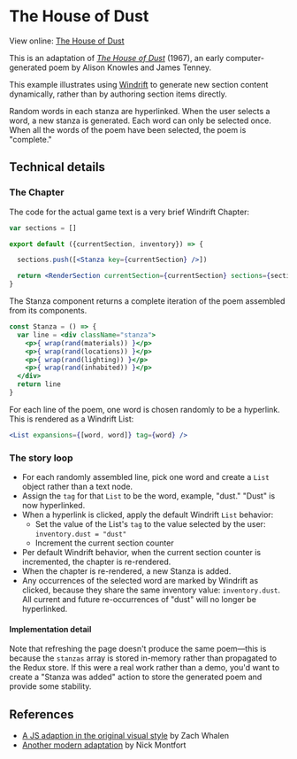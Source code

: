 # The House of Dust

View online: <a href="lizadaly.github.io/windrift/examples/house-of-dust/">The House of Dust</a>

This is an adaptation of <a href="http://www.centerforthehumanities.org/james-gallery/exhibitions/house-of-dust">_The House of Dust_</a> (1967), an early computer-generated poem
by Alison Knowles and James Tenney.

This example illustrates using <a href="https://github.com/lizadaly/windrift">Windrift</a> to
generate new section content dynamically, rather than
by authoring section items directly.

Random words in each stanza are hyperlinked. When the user selects a word, a new stanza is generated. Each word can only be selected once. When all the words of the poem have been selected, the poem is "complete."

## Technical details

### The Chapter

The code for the actual game text is a very brief Windrift Chapter:

```jsx
var sections = []

export default ({currentSection, inventory}) => {

  sections.push([<Stanza key={currentSection} />])

  return <RenderSection currentSection={currentSection} sections={sections} />
}
```

The Stanza component returns a complete iteration of the poem assembled from its components.

```jsx
const Stanza = () => {
  var line = <div className="stanza">
    <p>{ wrap(rand(materials)) }</p>
    <p>{ wrap(rand(locations)) }</p>
    <p>{ wrap(rand(lighting)) }</p>
    <p>{ wrap(rand(inhabited)) }</p>
  </div>
  return line
}
```

For each line of the poem, one word is chosen randomly to be a hyperlink. This is rendered as a Windrift List:

```jsx
<List expansions={[word, word]} tag={word} />
```

### The story loop

* For each randomly assembled line, pick one word and create a `List` object rather than a text node.
* Assign the `tag` for that `List` to be the word, example, "dust." "Dust" is now hyperlinked.
* When a hyperlink is clicked, apply the default Windrift `List` behavior:
  * Set the value of the List's `tag` to the value selected by the user: `inventory.dust = "dust"`
  * Increment the current section counter
* Per default Windrift behavior, when the current section counter is incremented, the chapter is re-rendered.
* When the chapter is re-rendered, a new Stanza is added.
* Any occurrences of the selected word are marked by Windrift as clicked, because they share the same inventory value: `inventory.dust`. All current and future re-occurrences of "dust" will no longer be hyperlinked.

#### Implementation detail

Note that refreshing the page doesn't produce the same poem—this is because the `stanzas` array is stored in-memory rather than propagated to the Redux store. If this were a real work rather than a demo, you'd want to create a "Stanza was added" action to store the generated poem and provide some stability.

## References

* <a href="http://zachwhalen.net/pg/dust/">A JS adaption in the original visual style</a> by Zach Whalen
* <a href="http://nickm.com/memslam/a_house_of_dust.html">Another modern adaptation</a> by Nick Montfort
